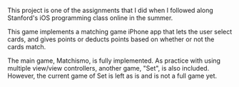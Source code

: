 This project is one of the assignments that I did when I followed along Stanford's iOS programming class online in the summer.

This game implements a matching game iPhone app that lets the user select cards, and gives points or deducts points based on whether or not the cards match.

The main game, Matchismo, is fully implemented. As practice with using multiple view/view controllers, another game, "Set", is also included. However, the current game of Set is left as is and is not a full game yet. 